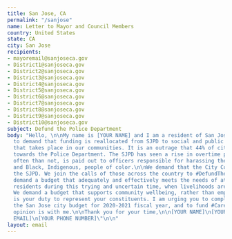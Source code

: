 ```yaml
---
title: San Jose, CA
permalink: "/sanjose"
name: Letter to Mayor and Council Members
country: United States
state: CA
city: San Jose
recipients:
- mayoremail@sanjoseca.gov
- District1@sanjoseca.gov
- District2@sanjoseca.gov
- District3@sanjoseca.gov
- District4@sanjoseca.gov
- District5@sanjoseca.gov
- District6@sanjoseca.gov
- District7@sanjoseca.gov
- District8@sanjoseca.gov
- District9@sanjoseca.gov
- District10@sanjoseca.gov
subject: Defund the Police Department
body: "Hello, \n\nMy name is [YOUR NAME] and I am a resident of San Jose. I am writing
  to demand that funding is reallocated from SJPD to social and public programming
  that takes place in our communities. It is an outrage that 44% of city funding goes
  towards the Police Department. The SJPD has seen a rise in overtime pay which, more
  often than not, is paid out to officers responsible for harassing the unhoused,
  and Black, Indigenous, people of color.\n\nWe demand that the City Council defund
  the SJPD. We join the calls of those across the country to #DefundThePolice. We
  demand a budget that adequately and effectively meets the needs of at-risk San Jose
  residents during this trying and uncertain time, when livelihoods are on the line.
  We demand a budget that supports community wellbeing, rather than empowering police.\n\nIt
  is your duty to represent your constituents. I am urging you to completely revise
  the San Jose city budget for 2020-2021 fiscal year, and to fund #CareNotCops. Public
  opinion is with me.\n\nThank you for your time,\n\n[YOUR NAME]\n[YOUR ADDRESS]\n[YOUR
  EMAIL]\n[YOUR PHONE NUMBER]\"\n\n"
layout: email
---
```



